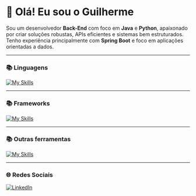 # 👋 Olá! Eu sou o Guilherme

Sou um desenvolvedor **Back-End** com foco em **Java** e **Python**, apaixonado por criar soluções robustas, APIs eficientes e sistemas bem estruturados.  
Tenho experiência principalmente com **Spring Boot** e foco em aplicações orientadas a dados.

---

### 📚 Linguagens

[![My Skills](https://skillicons.dev/icons?i=java,python)](https://skillicons.dev)

---

### 📚 Frameworks

[![My Skills](https://skillicons.dev/icons?i=spring,hibernate)](https://skillicons.dev)

---

### 📚 Outras ferramentas

[![My Skills](https://skillicons.dev/icons?i=postman,mongodb,mysql,git)](https://skillicons.dev)

---

### 🌐 Redes Sociais

[![LinkedIn](https://skillicons.dev/icons?i=linkedin)](https://linkedin.com/in/guilhermefloes/)

